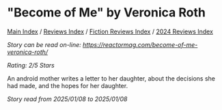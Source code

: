 # "Become of Me" by Veronica Roth

[Main Index](../../../README.md) / [Reviews Index](../../README.md) / [Fiction Reviews Index](../README.md) / [2024 Reviews Index](README.md)

*Story can be read on-line: <https://reactormag.com/become-of-me-veronica-roth/>*

*Rating: 2/5 Stars*

An android mother writes a letter to her daughter, about the decisions she had made, and the hopes for her daughter.

*Story read from 2025/01/08 to 2025/01/08*
